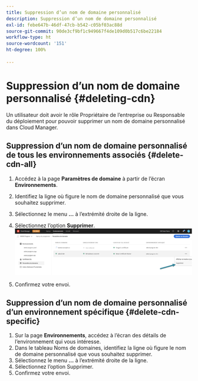 ```yaml
---
title: Suppression d’un nom de domaine personnalisé
description: Suppression d’un nom de domaine personnalisé
exl-id: febe647b-46df-47cb-b542-c05bf03ac88d
source-git-commit: 90de3cf9bf1c949667f4de109d0b517c6be22184
workflow-type: ht
source-wordcount: '151'
ht-degree: 100%

---
```


# Suppression d’un nom de domaine personnalisé {#deleting-cdn}

Un utilisateur doit avoir le rôle Propriétaire de l’entreprise ou Responsable du déploiement pour pouvoir supprimer un nom de domaine personnalisé dans Cloud Manager.

## Suppression d’un nom de domaine personnalisé de tous les environnements associés {#delete-cdn-all}

1. Accédez à la page **Paramètres de domaine** à partir de l’écran **Environnements**.

1. Identifiez la ligne où figure le nom de domaine personnalisé que vous souhaitez supprimer.

1. Sélectionnez le menu **...** à l’extrémité droite de la ligne.

1. Sélectionnez l’option **Supprimer**.
   ![](/help/implementing/cloud-manager/assets/cdn/cdn-delete.png)

1. Confirmez votre envoi.


## Suppression d’un nom de domaine personnalisé d’un environnement spécifique {#delete-cdn-specific}

1. Sur la page **Environnements**, accédez à l’écran des détails de l’environnement qui vous intéresse.
1. Dans le tableau Noms de domaines, identifiez la ligne où figure le nom de domaine personnalisé que vous souhaitez supprimer.
1. Sélectionnez le menu **...** à l’extrémité droite de la ligne.
1. Sélectionnez l’option Supprimer.
1. Confirmez votre envoi.
